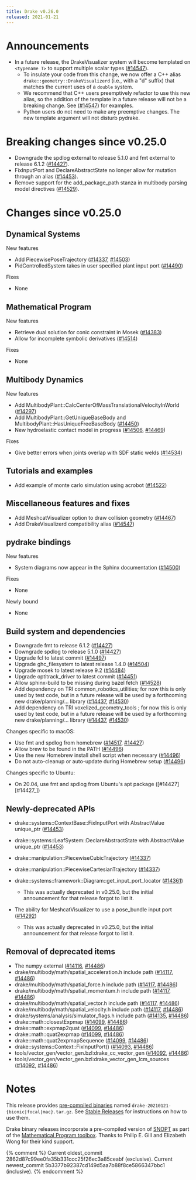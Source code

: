 ```yaml
---
title: Drake v0.26.0
released: 2021-01-21
---
```


# Announcements

* In a future release, the DrakeVisualizer system will become templated on
  `<typename T>` to support multiple scalar types ([#14547][_#14547]).
  * To insulate your code from this change, we now offer a C++ alias
    `drake::geometry::DrakeVisualizerd` (i.e., with a "d" suffix) that
    matches the current uses of a `double` system.
  * We recommend that C++ users preemptively refactor to use this new alias, so
    the addition of the template in a future release will not be a breaking
    change.  See ([#14547][_#14547]) for examples.
  * Python users do not need to make any preemptive changes.  The new template
    argument will not disturb pydrake.

# Breaking changes since v0.25.0

* Downgrade the spdlog external to release 5.1.0 and fmt external to release 6.1.2 ([#14427][_#14427]).
* FixInputPort and DeclareAbstractState no longer allow for mutation through an alias ([#14453][_#14453]).
* Remove support for the add_package_path stanza in multibody parsing model directives  ([#14529][_#14529]).

# Changes since v0.25.0

## Dynamical Systems

New features

* Add PiecewisePoseTrajectory ([#14337][_#14337], [#14503][_#14503])
* PidControlledSystem takes in user specified plant input port ([#14490][_#14490])

Fixes

* None

## Mathematical Program

New features

* Retrieve dual solution for conic constraint in Mosek ([#14383][_#14383])
* Allow for incomplete symbolic derivatives ([#14514][_#14514])

Fixes

* None

## Multibody Dynamics

New features

* Add MultibodyPlant::CalcCenterOfMassTranslationalVelocityInWorld ([#14297][_#14297])
* Add MultibodyPlant::GetUniqueBaseBody and MultibodyPlant::HasUniqueFreeBaseBody ([#14450][_#14450])
* New hydroelastic contact model in progress ([#14506][_#14506], [#14469][_#14469])

Fixes

* Give better errors when joints overlap with SDF static welds ([#14534][_#14534])

## Tutorials and examples

* Add example of monte carlo simulation using acrobot ([#14522][_#14522])

## Miscellaneous features and fixes

* Add MeshcatVisualizer option to draw collision geometry ([#14467][_#14467])
* Add DrakeVisualizerd compatibility alias ([#14547][_#14547])

## pydrake bindings

New features

* System diagrams now appear in the Sphinx documentation ([#14500][_#14500])

Fixes

* None

Newly bound

* None

## Build system and dependencies

* Downgrade fmt to release 6.1.2 ([#14427][_#14427])
* Downgrade spdlog to release 5.1.0 ([#14427][_#14427])
* Upgrade fcl to latest commit ([#14497][_#14497])
* Upgrade ghc_filesystem to latest release 1.4.0 ([#14504][_#14504])
* Upgrade mosek to latest release 9.2 ([#14484][_#14484])
* Upgrade optitrack_driver to latest commit ([#14451][_#14451])
* Allow sphinx-build to be missing during bazel fetch ([#14528][_#14528])
* Add dependency on TRI common_robotics_utilities; for now this is only used by test code, but in a future release will be used by a forthcoming new drake/planning/... library ([#14437][_#14437], [#14530][_#14530])
* Add dependency on TRI voxelized_geometry_tools ; for now this is only used by test code, but in a future release will be used by a forthcoming new drake/planning/... library ([#14437][_#14437], [#14530][_#14530])

Changes specific to macOS:

* Use fmt and spdlog from homebrew ([#14517][_#14517], [#14427][_#14427])
* Allow brew to be found in the PATH ([#14496][_#14496])
* Use the new Homebrew install shell script when necessary ([#14496][_#14496])
* Do not auto-cleanup or auto-update during Homebrew setup ([#14496][_#14496])

Changes specific to Ubuntu:

* On 20.04, use fmt and spdlog from Ubuntu's apt package ([#14427][#14427_])

## Newly-deprecated APIs

* drake::systems::ContextBase::FixInputPort with AbstractValue unique_ptr ([#14453][_#14453])
* drake::systems::LeafSystem::DeclareAbstractState with AbstractValue unique_ptr ([#14453][_#14453])
* drake::manipulation::PiecewiseCubicTrajectory ([#14337][_#14337])
* drake::manipulation::PiecewiseCartesianTrajectory ([#14337][_#14337])
* drake::systems::framework::Diagram::get_input_port_locator ([#14361][_#14361])

  * This was actually deprecated in v0.25.0, but the initial announcement for that release forgot to list it.

* The ability for MeshcatVisualizer to use a pose_bundle input port ([#14292][_#14292])

  * This was actually deprecated in v0.25.0, but the initial announcement for that release forgot to list it.

## Removal of deprecated items

* The numpy external ([#14116][_#14116], [#14486][_#14486])
* drake/multibody/math/spatial_acceleration.h include path ([#14117][_#14117], [#14486][_#14486])
* drake/multibody/math/spatial_force.h include path ([#14117][_#14117], [#14486][_#14486])
* drake/multibody/math/spatial_momentum.h include path ([#14117][_#14117], [#14486][_#14486])
* drake/multibody/math/spatial_vector.h include path ([#14117][_#14117], [#14486][_#14486])
* drake/multibody/math/spatial_velocity.h include path ([#14117][_#14117], [#14486][_#14486])
* drake/systems/analysis/simulator_flags.h include path ([#14135][_#14135], [#14486][_#14486])
* drake::math::closestExpmap ([#14099][_#14099], [#14486][_#14486])
* drake::math::expmap2quat ([#14099][_#14099], [#14486][_#14486])
* drake::math::quat2expmap ([#14099][_#14099], [#14486][_#14486])
* drake::math::quat2expmapSequence ([#14099][_#14099], [#14486][_#14486])
* drake::systems::Context::FixInputPort() ([#14093][_#14093], [#14486][_#14486])
* tools/vector_gen/vector_gen.bzl:drake_cc_vector_gen ([#14092][_#14092], [#14486][_#14486])
* tools/vector_gen/vector_gen.bzl:drake_vector_gen_lcm_sources ([#14092][_#14092], [#14486][_#14486])

# Notes

This release provides [pre-compiled binaries](https://github.com/RobotLocomotion/drake/releases/tag/v0.24.0) named
``drake-20210121-{bionic|focal|mac}.tar.gz``. See [Stable Releases](/from_binary.html#stable-releases) for instructions on how to use them.

Drake binary releases incorporate a pre-compiled version of [SNOPT](https://ccom.ucsd.edu/~optimizers/solvers/snopt/) as part of the
[Mathematical Program toolbox](https://drake.mit.edu/doxygen_cxx/group__solvers.html). Thanks to
Philip E. Gill and Elizabeth Wong for their kind support.

[_#14092]: https://github.com/RobotLocomotion/drake/pull/14092
[_#14093]: https://github.com/RobotLocomotion/drake/pull/14093
[_#14099]: https://github.com/RobotLocomotion/drake/pull/14099
[_#14116]: https://github.com/RobotLocomotion/drake/pull/14116
[_#14117]: https://github.com/RobotLocomotion/drake/pull/14117
[_#14135]: https://github.com/RobotLocomotion/drake/pull/14135
[_#14292]: https://github.com/RobotLocomotion/drake/pull/14292
[_#14297]: https://github.com/RobotLocomotion/drake/pull/14297
[_#14337]: https://github.com/RobotLocomotion/drake/pull/14337
[_#14361]: https://github.com/RobotLocomotion/drake/pull/14361
[_#14383]: https://github.com/RobotLocomotion/drake/pull/14383
[_#14427]: https://github.com/RobotLocomotion/drake/pull/14427
[_#14437]: https://github.com/RobotLocomotion/drake/pull/14437
[_#14450]: https://github.com/RobotLocomotion/drake/pull/14450
[_#14451]: https://github.com/RobotLocomotion/drake/pull/14451
[_#14453]: https://github.com/RobotLocomotion/drake/pull/14453
[_#14467]: https://github.com/RobotLocomotion/drake/pull/14467
[_#14469]: https://github.com/RobotLocomotion/drake/pull/14469
[_#14484]: https://github.com/RobotLocomotion/drake/pull/14484
[_#14486]: https://github.com/RobotLocomotion/drake/pull/14486
[_#14490]: https://github.com/RobotLocomotion/drake/pull/14490
[_#14496]: https://github.com/RobotLocomotion/drake/pull/14496
[_#14497]: https://github.com/RobotLocomotion/drake/pull/14497
[_#14500]: https://github.com/RobotLocomotion/drake/pull/14500
[_#14503]: https://github.com/RobotLocomotion/drake/pull/14503
[_#14504]: https://github.com/RobotLocomotion/drake/pull/14504
[_#14506]: https://github.com/RobotLocomotion/drake/pull/14506
[_#14514]: https://github.com/RobotLocomotion/drake/pull/14514
[_#14517]: https://github.com/RobotLocomotion/drake/pull/14517
[_#14522]: https://github.com/RobotLocomotion/drake/pull/14522
[_#14528]: https://github.com/RobotLocomotion/drake/pull/14528
[_#14529]: https://github.com/RobotLocomotion/drake/pull/14529
[_#14530]: https://github.com/RobotLocomotion/drake/pull/14530
[_#14534]: https://github.com/RobotLocomotion/drake/pull/14534
[_#14547]: https://github.com/RobotLocomotion/drake/pull/14547

{% comment %}
  Current oldest_commit 2862d87c99ee0fa35b331ccc25f26ec3a85ceabf (exclusive).
  Current newest_commit 5b3377b92387cd149d5aa7b88f8ce5866347bbc1 (inclusive).
{% endcomment %}

